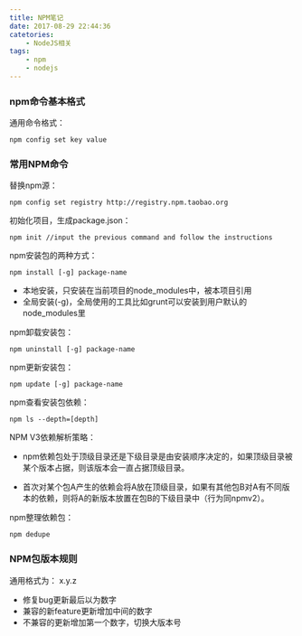```yaml
---
title: NPM笔记
date: 2017-08-29 22:44:36
catetories:
    - NodeJS相关
tags:
    - npm
    - nodejs
---
```


### npm命令基本格式

通用命令格式：

    npm config set key value

### 常用NPM命令

替换npm源：

    npm config set registry http://registry.npm.taobao.org

初始化项目，生成package.json：

    npm init //input the previous command and follow the instructions

npm安装包的两种方式：

    npm install [-g] package-name

* 本地安装，只安装在当前项目的node_modules中，被本项目引用
* 全局安装(-g)，全局使用的工具比如grunt可以安装到用户默认的node_modules里

npm卸载安装包：

    npm uninstall [-g] package-name

npm更新安装包：

    npm update [-g] package-name

npm查看安装包依赖：

    npm ls --depth=[depth]

NPM V3依赖解析策略：

* npm依赖包处于顶级目录还是下级目录是由安装顺序决定的，如果顶级目录被某个版本占据，则该版本会一直占据顶级目录。

* 首次对某个包A产生的依赖会将A放在顶级目录，如果有其他包B对A有不同版本的依赖，则将A的新版本放置在包B的下级目录中（行为同npmv2）。

npm整理依赖包：

    npm dedupe

### NPM包版本规则

通用格式为： x.y.z

* 修复bug更新最后以为数字
* 兼容的新feature更新增加中间的数字
* 不兼容的更新增加第一个数字，切换大版本号